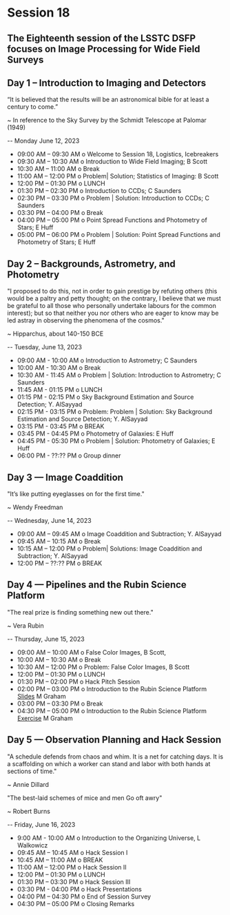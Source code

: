 # Session 18 
## The Eighteenth session of the LSSTC DSFP focuses on Image Processing for Wide Field Surveys

## Day 1 – Introduction to Imaging and Detectors

“It is believed that the results will be an astronomical bible for at least a century to come.”

~ In reference to the Sky Survey by the Schmidt Telescope at Palomar (1949)

-- 
Monday June 12, 2023
* 09:00 AM – 09:30 AM o Welcome to Session 18, Logistics, Icebreakers
* 09:30 AM – 10:30 AM o Introduction to Wide Field Imaging; B Scott
* 10:30 AM – 11:00 AM o Break
* 11:00 AM – 12:00 PM o Problem| Solution; Statistics of Imaging: B Scott
* 12:00 PM – 01:30 PM o LUNCH
* 01:30 PM – 02:30 PM o Introduction to CCDs; C Saunders
* 02:30 PM – 03:30 PM o Problem | Solution: Introduction to CCDs; C Saunders
* 03:30 PM – 04:00 PM o Break
* 04:00 PM – 05:00 PM o Point Spread Functions and Photometry of Stars; E Huff 
* 05:00 PM – 06:00 PM o Problem | Solution: Point Spread Functions and Photometry of Stars; E Huff

## Day 2 – Backgrounds, Astrometry, and Photometry

"I proposed to do this, not in order to gain prestige by refuting others (this would be a paltry and petty thought; on the contrary, I believe that we must be grateful to all those who personally undertake labours for the common interest); but so that neither you nor others who are eager to know may be led astray in observing the phenomena of the cosmos."

~ Hipparchus, about 140-150 BCE

-- 
Tuesday, June 13, 2023
* 09:00 AM - 10:00 AM o Introduction to Astrometry; C Saunders
* 10:00 AM - 10:30 AM o Break
* 10:30 AM - 11:45 AM o Problem | Solution: Introduction to Astrometry; C Saunders
* 11:45 AM - 01:15 PM o LUNCH
* 01:15 PM - 02:15 PM o Sky Background Estimation and Source Detection; Y. AlSayyad
* 02:15 PM - 03:15 PM o Problem: Problem | Solution: Sky Background Estimation and Source Detection; Y. AlSayyad
* 03:15 PM - 03:45 PM o BREAK
* 03:45 PM - 04:45 PM o Photometry of Galaxies: E Huff
* 04:45 PM - 05:30 PM o Problem | Solution: Photometry of Galaxies; E Huff
* 06:00 PM - ??:?? PM o Group dinner

## Day 3 — Image Coaddition

"It’s like putting eyeglasses on for the first time."

~ Wendy Freedman

--
Wednesday, June 14, 2023
* 09:00 AM – 09:45 AM o Image Coaddition and Subtraction; Y. AlSayyad
* 09:45 AM – 10:15 AM o Break
* 10:15 AM – 12:00 PM o Problem| Solutions: Image Coaddition and Subtraction; Y. AlSayyad
* 12:00 PM – ??:?? PM o BREAK

## Day 4 — Pipelines and the Rubin Science Platform

"The real prize is finding something new out there."

~ Vera Rubin 

-- 
Thursday, June 15, 2023
* 09:00 AM – 10:00 AM o False Color Images, B Scott,
* 10:00 AM – 10:30 AM o Break
* 10:30 AM – 12:00 PM o Problem: False Color Images, B Scott
* 12:00 PM – 01:30 PM o LUNCH
* 01:30 PM – 02:00 PM o Hack Pitch Session
* 02:00 PM – 03:00 PM o Introduction to the Rubin Science Platform [Slides](https://docs.google.com/presentation/d/1FLiIvVGsoWufiJHVWyyCVLZaoSXM_lGfdCoEs421Bcg/edit?usp=sharing__;!!Dq0X2DkFhyF93HkjWTBQKhk!VDN6cFhv8mKesiknkF2JpYOpwe0fude5k2CRZ9I0Ky_P8s6kU9JQeO0LXMBf1L3lzE5araUp2iUodt4ocAYtciQmfMBt5mbS$) M Graham 
* 03:00 PM – 03:30 PM o Break
* 04:30 PM – 05:00 PM o Introduction to the Rubin Science Platform [Exercise](https://github.com/MelissaGraham/dp0-challenges-2023/tree/main__;!!Dq0X2DkFhyF93HkjWTBQKhk!VDN6cFhv8mKesiknkF2JpYOpwe0fude5k2CRZ9I0Ky_P8s6kU9JQeO0LXMBf1L3lzE5araUp2iUodt4ocAYtciQmfGRyGSCI$)  M Graham 

## Day 5 — Observation Planning and Hack Session

"A schedule defends from chaos and whim. It is a net for catching days. It is a scaffolding on which a worker can stand and labor with both hands at sections of time."

~ Annie Dillard 

"The best-laid schemes of mice and men
Go oft awry"

~ Robert Burns

-- 
Friday, June 16, 2023
* 9:00 AM - 10:00 AM o Introduction to the Organizing Universe, L Walkowicz
* 09:45 AM – 10:45 AM o Hack Session I 
* 10:45 AM – 11:00 AM o BREAK
* 11:00 AM – 12:00 PM o Hack Session II
* 12:00 PM – 01:30 PM o LUNCH
* 01:30 PM – 03:30 PM o Hack Session III
* 03:30 PM - 04:00 PM o Hack Presentations
* 04:00 PM – 04:30 PM o End of Session Survey 
* 04:30 PM – 05:00 PM o Closing Remarks
